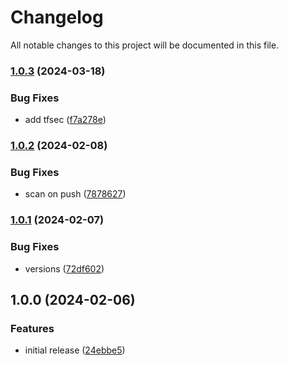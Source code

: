 # Changelog

All notable changes to this project will be documented in this file.

### [1.0.3](https://github.com/finisterra-io/terraform-aws-ecr/compare/v1.0.2...v1.0.3) (2024-03-18)


### Bug Fixes

* add tfsec ([f7a278e](https://github.com/finisterra-io/terraform-aws-ecr/commit/f7a278e869992efc61d918ed37e68d20490d2d1a))

### [1.0.2](https://github.com/finisterra-io/terraform-aws-ecr/compare/v1.0.1...v1.0.2) (2024-02-08)


### Bug Fixes

* scan on push ([7878627](https://github.com/finisterra-io/terraform-aws-ecr/commit/78786277fa34afa93bbcbe80231f67710eed0bf2))

### [1.0.1](https://github.com/finisterra-io/terraform-aws-ecr/compare/v1.0.0...v1.0.1) (2024-02-07)


### Bug Fixes

* versions ([72df602](https://github.com/finisterra-io/terraform-aws-ecr/commit/72df602438f6476c37f8d5c75a7a59ddf63c27c8))

## 1.0.0 (2024-02-06)


### Features

* initial release ([24ebbe5](https://github.com/finisterra-io/terraform-aws-ecr/commit/24ebbe5c8d68a7ea2d895a039984e8c54876d28d))
